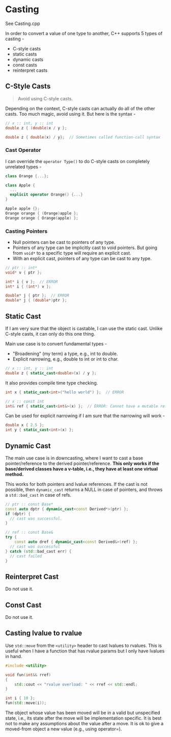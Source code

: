 # Casting

See Casting.cpp

In order to convert a value of one type to another, C++ supports 5 types of casting -

* C-style casts
* static casts
* dynamic casts
* const casts
* reinterpret casts

## C-Style Casts

> Avoid using C-style casts.

Depending on the context, C-style casts can actually do all of the other casts. Too much magic, avoid using it. But here is the syntax -

```c++
// x :: int, y :: int
double z { (double)x / y };

double z { double(x) / y};  // Sometimes called function-call syntax
```

### Cast Operator

I can override the `operator Type()` to do C-style casts on completely unrelated types -

```c++
class Orange {...};

class Apple {
  ...
  explicit operator Orange() {...}
}

Apple apple {};
Orange orange { (Orange)apple };
Orange orange { Orange(apple) };
```

### Casting Pointers

* Null pointers can be cast to pointers of any type.
* Pointers of any type can be implicitly cast to void pointers. But going from `void*` to a specific type will require an explicit cast.
* With an explicit cast, pointers of any type can be cast to any type.

```c++
// ptr :: int*
void* v { ptr };

int* i { v };  // ERROR
int* i { (int*) v };

double* j { ptr };  // ERROR
double* j { (double*)ptr };
```

## Static Cast

If I am very sure that the object is castable, I can use the static cast. Unlike C-style casts, it can only do this one thing. 

Main use case is to convert fundamental types - 

* "Broadening" (my term) a type, e.g., int to double.
* Explicit narrowing, e.g., double to int or int to char.

```c++
// x :: int, y :: int
double z { static_cast<double>(x) / y };
```

It also provides compile time type checking.

```c++
int x { static_cast<int>("hello world") };  // ERROR

// x :: const int
int& ref { static_cast<int&>(x) };  // ERROR: Cannot have a mutable ref to an immutable value
```

Can be used for explicit narrowing if I am sure that the narrowing will work -

```c++
double x { 2.5 };
int y { static_cast<int>(x) };
```

## Dynamic Cast

The main use case is in downcasting, where I want to cast a base pointer/reference to the derived pointer/reference. **This only works if the base/derived classes have a v-table, i.e., they have at least one virtual method.**

This works for both pointers and lvalue references. If the cast is not possible, then `dynamic_cast` returns a NULL in case of pointers, and throws a `std::bad_cast` in case of refs.

```c++
// ptr :: const Base*
const auto dptr { dynamic_cast<const Derived*>(ptr) };
if (dptr) {
  // cast was successful.
}

// ref :: const Base&
try {
	const auto dref { dynamic_cast<const Derived&>(ref) };
  // cast was successful
} catch (std::bad_cast err) {
  // cast failed
}
```

## Reinterpret Cast

Do not use it.

## Const Cast

Do not use it.

## Casting lvalue to rvalue

Use `std::move` from the `<utility>` header to cast lvalues to rvalues. This is useful when I have a function that has rvalue params but I only have lvalues in hand.

```c++
#include <utility>

void fun(int&& rref)
{
    std::cout << "rvalue overload: " << rref << std::endl;
}

int i { 10 };
fun(std::move(i));
```

The object whose value has been moved will be in a valid but unspecified state, i.e., its state after the move will be implementation specific. It is best not to make any assumptions about the value after a move. It is ok to give a moved-from object a new value (e.g., using operator=).


